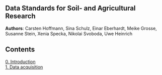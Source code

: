 ## Data Standards for Soil- and Agricultural Research

**Authors**: Carsten Hoffmann, Sina Schulz, Einar Eberhardt, Meike Grosse, Susanne Stein, Xenia Specka, Nikolai Svoboda, 
Uwe Heinrich


## Contents

[0. Introduction](0_introduction.md) <br>
[1. Data acquisition](1_data_acquisition.md) 

